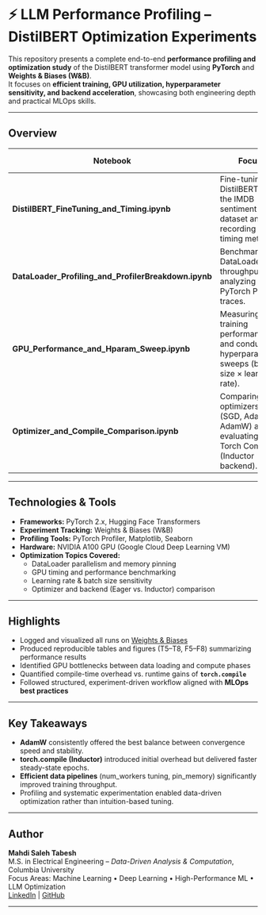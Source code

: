 # ⚡ LLM Performance Profiling – DistilBERT Optimization Experiments

This repository presents a complete end-to-end **performance profiling and optimization study** of the DistilBERT transformer model using **PyTorch** and **Weights & Biases (W&B)**.  
It focuses on **efficient training, GPU utilization, hyperparameter sensitivity, and backend acceleration**, showcasing both engineering depth and practical MLOps skills.

---

## Overview

| Notebook | Focus | Key Skills Demonstrated |
|-----------|--------|--------------------------|
| **DistilBERT_FineTuning_and_Timing.ipynb** | Fine-tuning DistilBERT on the IMDB sentiment dataset and recording GPU timing metrics. | Model fine-tuning • Training loop design • Timing analysis • W&B experiment logging |
| **DataLoader_Profiling_and_ProfilerBreakdown.ipynb** | Benchmarking DataLoader throughput and analyzing PyTorch Profiler traces. | Data pipeline optimization • PyTorch Profiler • Bottleneck identification |
| **GPU_Performance_and_Hparam_Sweep.ipynb** | Measuring GPU training performance and conducting hyperparameter sweeps (batch size × learning rate). | GPU utilization • Hyperparameter tuning • W&B sweeps • Performance visualization |
| **Optimizer_and_Compile_Comparison.ipynb** | Comparing optimizers (SGD, Adam, AdamW) and evaluating Torch Compile (Inductor backend). | Optimizer evaluation • torch.compile benchmarking • Performance interpretation |

---

## Technologies & Tools

- **Frameworks:** PyTorch 2.x, Hugging Face Transformers  
- **Experiment Tracking:** Weights & Biases (W&B)  
- **Profiling Tools:** PyTorch Profiler, Matplotlib, Seaborn  
- **Hardware:** NVIDIA A100 GPU (Google Cloud Deep Learning VM)  
- **Optimization Topics Covered:**
  - DataLoader parallelism and memory pinning  
  - GPU timing and performance benchmarking  
  - Learning rate & batch size sensitivity  
  - Optimizer and backend (Eager vs. Inductor) comparison  

---

## Highlights

- Logged and visualized all runs on [Weights & Biases](https://wandb.ai/mah3i-tabesh500-mahdi-saleh-tabesh/hpml-hw2-llm)  
- Produced reproducible tables and figures (T5–T8, F5–F8) summarizing performance results  
- Identified GPU bottlenecks between data loading and compute phases  
- Quantified compile-time overhead vs. runtime gains of **`torch.compile`**  
- Followed structured, experiment-driven workflow aligned with **MLOps best practices**

---

## Key Takeaways

- **AdamW** consistently offered the best balance between convergence speed and stability.  
- **torch.compile (Inductor)** introduced initial overhead but delivered faster steady-state epochs.  
- **Efficient data pipelines** (num_workers tuning, pin_memory) significantly improved training throughput.  
- Profiling and systematic experimentation enabled data-driven optimization rather than intuition-based tuning.

---

## Author

**Mahdi Saleh Tabesh**  
M.S. in Electrical Engineering – *Data-Driven Analysis & Computation*, Columbia University  
Focus Areas: Machine Learning • Deep Learning • High-Performance ML • LLM Optimization  
[LinkedIn](https://www.linkedin.com/in/mahditabesh) | [GitHub](https://github.com/MahdiTabesh)

---



